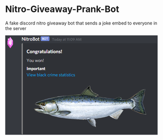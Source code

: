 # Nitro-Giveaway-Prank-Bot
A fake discord nitro giveaway bot that sends a joke embed to everyone in the server


![Alt text](embed.png?raw=true "Title")
